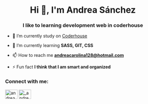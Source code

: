 <h1 align="center">Hi 👋, I'm Andrea Sánchez</h1>
<h3 align="center">I like to learning development web in coderhouse</h3>

- 🔭 I’m currently study on [Coderhouse](https://github.com/Acsanchez84/Desarrollo-web-coder)

- 🌱 I’m currently learning **SASS, GIT, CSS**

- 📫 How to reach me **andreacarolina128@hotmail.com**

- ⚡ Fun fact **I think that I am smart and organized**

<h3 align="left">Connect with me:</h3>
<p align="left">
<a href="https://linkedin.com/in/andrea carolina sanchez cruz" target="blank"><img align="center" src="https://cdn.jsdelivr.net/npm/simple-icons@3.0.1/icons/linkedin.svg" alt="andrea carolina sanchez cruz" height="30" width="40" /></a>
<a href="https://instagram.com/_andrea.sanchez._" target="blank"><img align="center" src="https://cdn.jsdelivr.net/npm/simple-icons@3.0.1/icons/instagram.svg" alt="_andrea.sanchez._" height="30" width="40" /></a>
</p>

